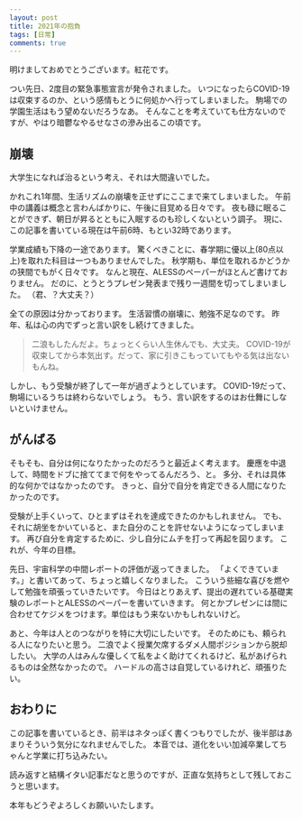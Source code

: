 ```yaml
---
layout: post
title: 2021年の抱負
tags: [日常]
comments: true
---
```


明けましておめでとうございます。紅花です。

つい先日、2度目の緊急事態宣言が発令されました。
いつになったらCOVID-19は収束するのか、という感情もとうに何処かへ行ってしまいました。
駒場での学園生活はもう望めないだろうなあ。
そんなことを考えていても仕方ないのですが、やはり暗鬱なやるせなさの滲み出るこの頃です。

## 崩壊

大学生になれば治るという考え、それは大間違いでした。

かれこれ1年間、生活リズムの崩壊を正せずにここまで来てしまいました。
午前中の講義は概念と言わんばかりに、午後に目覚める日々です。
夜も碌に眠ることができず、朝日が昇るとともに入眠するのも珍しくないという調子。
現に、この記事を書いている現在は午前6時、もとい32時であります。

学業成績も下降の一途であります。
驚くべきことに、春学期に優以上(80点以上)を取れた科目は一つもありませんでした。
秋学期も、単位を取れるかどうかの狭間でもがく日々です。
なんと現在、ALESSのペーパーがほとんど書けておりません。
だのに、とうとうプレゼン発表まで残り一週間を切ってしまいました。
（君、？大丈夫？）

全ての原因は分かっております。
生活習慣の崩壊に、勉強不足なのです。
昨年、私は心の内でずっと言い訳をし続けてきました。

>二浪もしたんだよ。ちょっとくらい人生休んでも、大丈夫。
>COVID-19が収束してから本気出す。だって、家に引きこもっていてもやる気は出ないもんね。

しかし、もう受験が終了して一年が過ぎようとしています。
COVID-19だって、駒場にいるうちは終わらないでしょう。
もう、言い訳をするのはお仕舞にしないといけません。

## がんばる

そもそも、自分は何になりたかったのだろうと最近よく考えます。
慶應を中退して、時間をドブに捨ててまで何をやってるんだろう、と。
多分、それは具体的な何かではなかったのです。
きっと、自分で自分を肯定できる人間になりたかったのです。

受験が上手くいって、ひとまずはそれを達成できたのかもしれません。
でも、それに胡坐をかいていると、また自分のことを許せないようになってしまいます。
再び自分を肯定するために、少し自分にムチを打って再起を図ります。
これが、今年の目標。

先日、宇宙科学の中間レポートの評価が返ってきました。
「よくできています。」と書いてあって、ちょっと嬉しくなりました。
こういう些細な喜びを燃やして勉強を頑張っていきたいです。
今日はとりあえず、提出の遅れている基礎実験のレポートとALESSのペーパーを書いていきます。
何とかプレゼンには間に合わせてケジメをつけます。単位はもう来ないかもしれないけど。

あと、今年は人とのつながりを特に大切にしたいです。
そのためにも、頼られる人になりたいと思う。
二浪でよく授業欠席するダメ人間ポジションから脱却したい。
大学の人はみんな優しくて私をよく助けてくれるけど、私があげられるものは全然なかったので。
ハードルの高さは自覚しているけれど、頑張りたい。

## おわりに

この記事を書いているとき、前半はネタっぽく書くつもりでしたが、後半部はあまりそういう気分になれませんでした。
本音では、道化をいい加減卒業してちゃんと学業に打ち込みたい。

読み返すと結構イタい記事だなと思うのですが、正直な気持ちとして残しておこうと思います。

本年もどうぞよろしくお願いいたします。